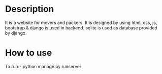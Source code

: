# Description

It is a website for movers and packers.
It is designed by using html, css, js, bootstrap & django is used in backend.
sqlite is used as database provided by django.

# How to use

To run:- python manage.py runserver
